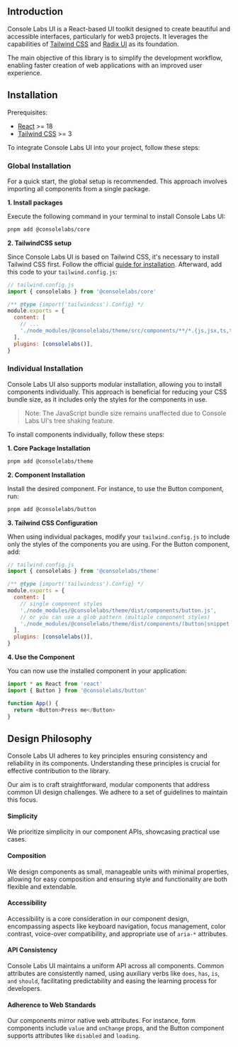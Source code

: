 ## Introduction

Console Labs UI is a React-based UI toolkit designed to create beautiful and
accessible interfaces, particularly for web3 projects. It leverages the
capabilities of [Tailwind CSS](https://tailwindcss.com/) and
[Radix UI](https://www.radix-ui.com/) as its foundation.

The main objective of this library is to simplify the development workflow,
enabling faster creation of web applications with an improved user experience.

## Installation

Prerequisites:

- [React](https://react.dev/) >= 18
- [Tailwind CSS](https://tailwindcss.com/) >= 3

To integrate Console Labs UI into your project, follow these steps:

### Global Installation

For a quick start, the global setup is recommended. This approach involves
importing all components from a single package.

**1. Install packages**

Execute the following command in your terminal to install Console Labs UI:

```sh
pnpm add @consolelabs/core
```

**2. TailwindCSS setup**

Since Console Labs UI is based on Tailwind CSS, it's necessary to install
Tailwind CSS first. Follow the official
[guide for installation](https://tailwindcss.com/docs/installation). Afterward,
add this code to your `tailwind.config.js`:

```js
// tailwind.config.js
import { consolelabs } from '@consolelabs/core'

/** @type {import('tailwindcss').Config} */
module.exports = {
  content: [
    // ...
    './node_modules/@consolelabs/theme/src/components/**/*.{js,jsx,ts,tsx}',
  ],
  plugins: [consolelabs()],
}
```

### Individual Installation

Console Labs UI also supports modular installation, allowing you to install
components individually. This approach is beneficial for reducing your CSS
bundle size, as it includes only the styles for the components in use.

> Note: The JavaScript bundle size remains unaffected due to Console Labs UI's
> tree shaking feature.

To install components individually, follow these steps:

**1. Core Package Installation**

```sh
pnpm add @consolelabs/theme
```

**2. Component Installation**

Install the desired component. For instance, to use the Button component, run:

```sh
pnpm add @consolelabs/button
```

**3. Tailwind CSS Configuration**

When using individual packages, modify your `tailwind.config.js` to include only
the styles of the components you are using. For the Button component, add:

```js
// tailwind.config.js
import { consolelabs } from '@consolelabs/theme'

/** @type {import('tailwindcss').Config} */
module.exports = {
  content: [
    // single component styles
    './node_modules/@consolelabs/theme/dist/components/button.js',
    // or you can use a glob pattern (multiple component styles)
    './node_modules/@consolelabs/theme/dist/components/(button|snippet|code|input).js',
  ],
  plugins: [consolelabs()],
}
```

**4. Use the Component**

You can now use the installed component in your application:

```js
import * as React from 'react'
import { Button } from '@consolelabs/button'

function App() {
  return <Button>Press me</Button>
}
```

## Design Philosophy

Console Labs UI adheres to key principles ensuring consistency and reliability
in its components. Understanding these principles is crucial for effective
contribution to the library.

Our aim is to craft straightforward, modular components that address common UI
design challenges. We adhere to a set of guidelines to maintain this focus.

#### Simplicity

We prioritize simplicity in our component APIs, showcasing practical use cases.

#### Composition

We design components as small, manageable units with minimal properties,
allowing for easy composition and ensuring style and functionality are both
flexible and extendable.

#### Accessibility

Accessibility is a core consideration in our component design, encompassing
aspects like keyboard navigation, focus management, color contrast, voice-over
compatibility, and appropriate use of `aria-*` attributes.

#### API Consistency

Console Labs UI maintains a uniform API across all components. Common attributes
are consistently named, using auxiliary verbs like `does`, `has`, `is`, `and`
`should`, facilitating predictability and easing the learning process for
developers.

#### Adherence to Web Standards

Our components mirror native web attributes. For instance, form components
include `value` and `onChange` props, and the Button component supports
attributes like `disabled` and `loading`.
